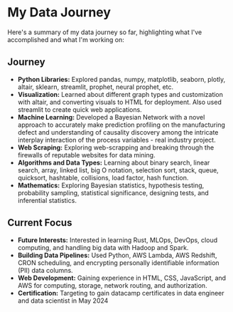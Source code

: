 <h1>My Data Journey</h1>
<p>Here's a summary of my data journey so far, highlighting what I've accomplished and what I'm working on:</p>

<h2>Journey</h2>
<ul>
  <li><strong>Python Libraries:</strong> Explored pandas, numpy, matplotlib, seaborn, plotly, altair, sklearn, streamlit, prophet, neural prophet, etc.</li>
  <li><strong>Visualization:</strong> Learned about different graph types and customization with altair, and converting visuals to HTML for deployment. Also used streamlit to create quick web applications.</li>
  <li><strong>Machine Learning:</strong> Developed a Bayesian Network with a novel approach to accurately make prediction profiling on the manufacturing defect and understanding of causality discovery among the intricate interplay interaction of the process variables - real industry project.</li>
  <li><strong>Web Scraping:</strong> Exploring web-scrapping and breaking through the firewalls of reputable websites for data mining.</li>
  <li><strong>Algorithms and Data Types:</strong> Learning about binary search, linear search, array, linked list, big O notation, selection sort, stack, queue, quicksort, hashtable, collisions, load factor, hash function.</li>
  <li><strong>Mathematics:</strong> Exploring Bayesian statistics, hypothesis testing, probability sampling, statistical significance, designing tests, and inferential statistics.</li>
</ul>
  
<h2>Current Focus</h2>
<ul>
  <li><strong>Future Interests:</strong> Interested in learning Rust, MLOps, DevOps, cloud computing, and handling big data with Hadoop and Spark.</li>
  <li><strong>Building Data Pipelines:</strong> Used Python, AWS Lambda, AWS Redshift, CRON scheduling, and encrypting personally identifiable information (PII) data columns.</li>
  <li><strong>Web Development:</strong> Gaining experience in HTML, CSS, JavaScript, and AWS for computing, storage, network routing, and authorization.</li>
  <li><strong>Certification:</strong> Targeting to gain datacamp certificates in data engineer and data scientist in May 2024</li>
</ul>

